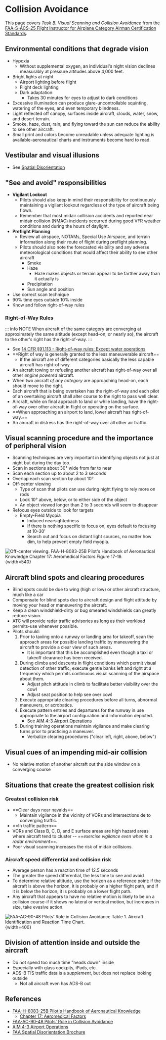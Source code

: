 # Collision Avoidance

This page covers *Task B. Visual Scanning and Collision Avoidance* from the [FAA-S-ACS-25 Flight Instructor for Airplane Category Airman Certification Standards](https://www.faa.gov/training_testing/testing/acs/cfi_airplane_acs_25.pdf).

## Environmental conditions that degrade vision

* Hypoxia
  * Without supplemental oxygen, an individual's night vision declines measurably at pressure altitudes above 4,000 feet.
* Bright lights at night
  * Airport lighting before flight
  * Flight deck lighting
  * Dark adaptation
    * Takes 30 minutes for eyes to adjust to dark conditions
* Excessive illumination can produce glare-uncontrollable squinting, watering of the eyes, and even temporary blindness.
* Light reflected off canopy, surfaces inside aircraft, clouds, water, snow, and desert terrain.
* Smoke, haze, dust, rain, and flying toward the sun can reduce the ability to see other aircraft.
* Small print and colors become unreadable unless adequate lighting is available-aeronautical charts and instruments become hard to read.

## Vestibular and visual illusions

* See [Spatial Disorientation](/cfi/tsa/human-factors#spatial-disorientation)

<!--include: ./docs/src/includes/spatial-disorientation.md | shift:2-->

## "See and avoid" responsibilities

* **Vigilant Lookout**
  * Pilots should also keep in mind their responsibility for continuously maintaining a vigilant lookout regardless of the type of aircraft being flown.
  * Remember that most midair collision accidents and reported near midair collision (NMAC) incidents occurred during good VFR weather conditions and during the hours of daylight.
* **Preflight Planning**
  * Review all airspace, NOTAMs, Special Use Airspace, and terrain information along their route of flight during preflight planning.
  * Pilots should also note the forecasted visibility and any adverse meteorological conditions that would affect their ability to see other aircraft
    * Smoke
    * Haze
      * Haze makes objects or terrain appear to be farther away than it actually is
    * Precipitation
    * Sun angle and position
* Use correct scan technique
* 90% time eyes outside 10% inside
* Know and follow right-of-way rules

### Right-of-Way Rules

::: info NOTE
When aircraft of the same category are converging at approximately the same altitude (except head-on, or nearly so), the aircraft to the other's right has the right-of-way.
:::

* See [14 CFR &sect;91.113 - Right-of-way rules: Except water operations](https://www.ecfr.gov/current/title-14/chapter-I/subchapter-F/part-91/subpart-B/subject-group-ECFRe4c59b5f5506932/section-91.113)
* ==Right of way is generally granted to the less maneuverable aircraft==
  * If the aircraft are of different categories basically the less capable aircraft has right-of-way.
* An aircraft towing or refueling another aircraft has right-of-way over all other *engine powered* aircraft.
* When two aircraft *of any category* are approaching head-on, each should move to the right.
* Each aircraft that is being overtaken has the right-of-way and each pilot of an overtaking aircraft shall alter course to the right to pass well clear.
* Aircraft, while on final approach to land or while landing, have the right-of-way over other aircraft in flight or operating on the surface.
* ==When approaching an airport to land, lower aircraft has right-of-way.==
* An aircraft in distress has the right-of-way over all other air traffic.

## Visual scanning procedure and the importance of peripheral vision

* Scanning techniques are very important in identifying objects not just at night but during the day too.
* Scan in sections about 30&#176; wide from far to near
* Scan each section up to about 2 to 3 seconds
* Overlap each scan section by about 10&#176;
* Off-center viewing
  * Type of scan that pilots can use during night flying to rely more on rods
  * Look 10&#176; above, below, or to either side of the object
  * An object viewed longer than 2 to 3 seconds will seem to disappear
* Refocus eyes outside to look for targets
  * Empty-Field Myopia
    * Induced nearsightedness
    * If there is nothing specific to focus on, eyes default to focusing at 10-30'
    * Search out and focus on distant light sources, no matter how dim, to help prevent empty field myopia.

![Off-center viewing. [FAA-H-8083-25B Pilot's Handbook of Aeronautical Knowledge](https://www.faa.gov/regulations_policies/handbooks_manuals/aviation/phak) [Chapter 17: Aeromedical Factors](https://www.faa.gov/sites/faa.gov/files/regulations_policies/handbooks_manuals/aviation/phak/19_phak_ch17.pdf) Figure 17-19.](/img/phak/phak-figure-17-19-off-center-viewing.png){width=540}

## Aircraft blind spots and clearing procedures

* Blind spots could be due to wing (high or low) or other aircraft structure, much like a car
* Compensate for blind spots due to aircraft design and flight attitude by moving your head or maneuvering the aircraft.
* Keep a clean windshield-dirty or bug smeared windshields can greatly reduce vision.
* ATC will provide radar traffic advisories as long as their workload permits-use whenever possible.
* Pilots should:
  1. Prior to taxiing onto a runway or landing area for takeoff, scan the approach areas for possible landing traffic by maneuvering the aircraft to provide a clear view of such areas.
      * It is important that this be accomplished even though a taxi or takeoff clearance has been received.
  2. During climbs and descents in flight conditions which permit visual detection of other traffic, execute gentle banks left and right at a frequency which permits continuous visual scanning of the airspace about them.
      * Adjust pitch attitude in climb to facilitate better visibility over the cowl
      * Adjust seat position to help see over cowl
  3. Execute appropriate clearing procedures before all turns, abnormal maneuvers, or acrobatics.
  4. Execute pattern entries and departures for the runway in use appropriate to the airport configuration and information depicted.
      * See [AIM 4-3 Airport Operations](https://www.faa.gov/air_traffic/publications/atpubs/aim_html/chap4_section_3.html)
  5. During training operations maintain vigilance and make clearing turns prior to practicing a maneuver.
      * Verbalize clearing procedures ("clear left, right, above, below")

## Visual cues of an impending mid-air collision

* No relative motion of another aircraft out the side window on a converging course

## Situations that create the greatest collision risk

### Greatest collision risk

* ==Clear days near navaids==
  * Maintain vigilance in the vicinity of VORs and intersections de to converging traffic.
* ==In traffic pattern==
* VORs and Class B, C, D, and E surface areas are high hazard areas where aircraft tend to cluster -- ==*exercise vigilance even when in a radar environment*==.
* Poor visual scanning increases the risk of midair collisions.

### Aircraft speed differential and collision risk

* Average person has a reaction time of 12.5 seconds
* The greater the speed differential, the less time to see and avoid
* To determine relative altitude, use the horizon as a reference point: if the aircraft is above the horizon, it is probably on a higher flight path, and if it is below the horizon, it is probably on a lower flight path.
* Any aircraft that appears to have no relative motion is likely to be on a collision course-if it shows no lateral or vertical motion, but increases in size, take evasive action.

![[FAA-AC-90-48 Pilots' Role in Collision Avoidance](https://www.faa.gov/regulations_policies/advisory_circulars/index.cfm/go/document.information/documentID/1029428) Table 1. Aircraft Identification and Reaction Time Chart.](/img/faa-ac-90-48d-reaction-time-chart.png){width=400}

## Division of attention inside and outside the aircraft

* Do not spend too much time "heads down" inside
* Especially with glass cockpits, iPads, etc.
* ADS-B TIS traffic data is a *supplement*, but does not replace looking outside
    * Not all aircraft even has ADS-B out

## References

* [FAA-H-8083-25B Pilot's Handbook of Aeronautical Knowledge](https://www.faa.gov/regulations_policies/handbooks_manuals/aviation/phak)
    * [Chapter 17: Aeromedical Factors](https://www.faa.gov/sites/faa.gov/files/regulations_policies/handbooks_manuals/aviation/phak/19_phak_ch17.pdf)
* [FAA-AC-90-48 Pilots' Role in Collision Avoidance](https://www.faa.gov/regulations_policies/advisory_circulars/index.cfm/go/document.information/documentID/1029428)
* [AIM 4-3 Airport Operations](https://www.faa.gov/air_traffic/publications/atpubs/aim_html/chap4_section_3.html)
* [FAA Spatial Disorientation Brochure](https://www.faa.gov/pilots/safety/pilotsafetybrochures/media/spatiald.pdf)


